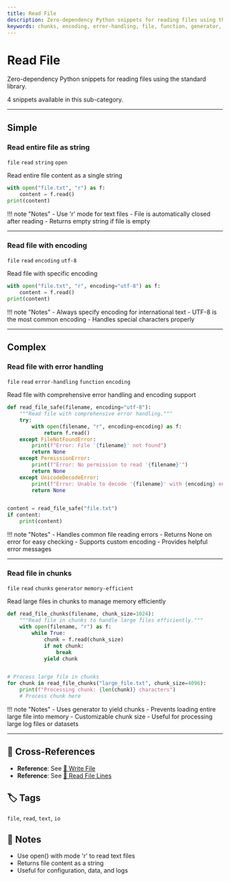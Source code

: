 ```yaml
---
title: Read File
description: Zero-dependency Python snippets for reading files using the standard library.
keywords: chunks, encoding, error-handling, file, function, generator, memory-efficient, open, read, string, utf-8
---
```


# Read File

Zero-dependency Python snippets for reading files using the standard library.

4 snippets available in this sub-category.

---

## Simple

###  Read entire file as string

`file` `read` `string` `open`

Read entire file content as a single string

```python
with open("file.txt", "r") as f:
    content = f.read()
print(content)
```

!!! note "Notes"
    - Use 'r' mode for text files
    - File is automatically closed after reading
    - Returns empty string if file is empty

<hr class="snippet-divider">

### Read file with encoding

`file` `read` `encoding` `utf-8`

Read file with specific encoding

```python
with open("file.txt", "r", encoding="utf-8") as f:
    content = f.read()
print(content)
```

!!! note "Notes"
    - Always specify encoding for international text
    - UTF-8 is the most common encoding
    - Handles special characters properly

<hr class="snippet-divider">

## Complex

###  Read file with error handling

`file` `read` `error-handling` `function` `encoding`

Read file with comprehensive error handling and encoding support

```python
def read_file_safe(filename, encoding="utf-8"):
    """Read file with comprehensive error handling."""
    try:
        with open(filename, "r", encoding=encoding) as f:
            return f.read()
    except FileNotFoundError:
        print(f"Error: File '{filename}' not found")
        return None
    except PermissionError:
        print(f"Error: No permission to read '{filename}'")
        return None
    except UnicodeDecodeError:
        print(f"Error: Unable to decode '{filename}' with {encoding} encoding")
        return None


content = read_file_safe("file.txt")
if content:
    print(content)
```

!!! note "Notes"
    - Handles common file reading errors
    - Returns None on error for easy checking
    - Supports custom encoding
    - Provides helpful error messages

<hr class="snippet-divider">

### Read file in chunks

`file` `read` `chunks` `generator` `memory-efficient`

Read large files in chunks to manage memory efficiently

```python
def read_file_chunks(filename, chunk_size=1024):
    """Read file in chunks to handle large files efficiently."""
    with open(filename, "r") as f:
        while True:
            chunk = f.read(chunk_size)
            if not chunk:
                break
            yield chunk


# Process large file in chunks
for chunk in read_file_chunks("large_file.txt", chunk_size=4096):
    print(f"Processing chunk: {len(chunk)} characters")
    # Process chunk here
```

!!! note "Notes"
    - Uses generator to yield chunks
    - Prevents loading entire large file into memory
    - Customizable chunk size
    - Useful for processing large log files or datasets

<hr class="snippet-divider">

## 🔗 Cross-References

- **Reference**: See [📂 Write File](./write_file.md)
- **Reference**: See [📂 Read File Lines](./read_file_lines.md)

## 🏷️ Tags

`file`, `read`, `text`, `io`

## 📝 Notes

- Use open() with mode 'r' to read text files
- Returns file content as a string
- Useful for configuration, data, and logs
